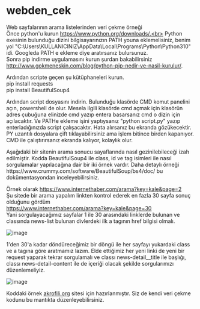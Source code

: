 # webden_cek
Web sayfalarının arama listelerinden veri çekme örneği<br>
Önce python'u kurun https://www.python.org/downloads/.<br>
Python exesinin bulunduğu dizini bilgisayarınızın PATH youna eklemelisiniz, benim yol "C:\Users\KULLANICINIZ\AppData\Local\Programs\Python\Python310" idi. Googleda PATH e ekleme diye aratırsanız bulursunuz.<br>
Sonra pip indirme uygulamasını kurun şurdan bakabilirsiniz http://www.gokmeneskin.com/blog/python-pip-nedir-ve-nasil-kurulur/. <br>

Ardından scripte geçen şu kütüphaneleri kurun.<br>
pip install requests<br>
pip install BeautifulSoup4<br>

<p>Ardından script dosyasını indirin. Bulunduğu klasörde CMD komut panelini açın, powershell de olur. Mesela ilgili klasörde cmd açmak için klasörün adres çubuğuna elinizde cmd yazıp entera basarsanız cmd o dizin için açılacaktır. Ve PATHe ekleme işini yaptıysanız "python script.py" yazıp enterladığınızda script çalışacaktır. Hata alırsanız bu ekranda gözükecektir. PY uzantılı dosyalara çift tıklayabilirsiniz ama işlem bitince birden kapanıyor. CMD ile çalıştırırsanız ekranda kalıyor, kolaylık olur. </p>
<p>Aşağıdaki bir sitenin arama sonucu sayaflarında nasıl gezinilebileceği izah edilmiştir. Kodda BeautifulSoup4 ile class, id ve tag isimleri ile nasıl sorgulamalar yapılacağına dair bir iki örnek vardır. Daha detaylı örneği https://www.crummy.com/software/BeautifulSoup/bs4/doc/ bu dokümentasyondan inceleyebilirsiniz.</p>

Örnek olarak 
https://www.internethaber.com/arama?key=kale&page=2<br>
Şu sitede bir arama yapalım linkten kontrol ederek en fazla 30 sayfa sonuç olduğunu gördüm<br>
https://www.internethaber.com/arama?key=kale&page=30<br>
Yani sorgulayacağımız sayfalar 1 ile 30 arasındaki linklerde bulunan ve classında news-list bulunan divlerdeki ilk a tagının href bilgisi olmalı.<br>

![image](https://user-images.githubusercontent.com/619879/171192864-981acb55-7d69-4ace-ab8f-cbbe2435ce45.png)<br>

1'den 30'a kadar döndüreceğimiz bir döngü ile her sayfayı yukardaki class ve a tagına göre aratmamız lazım. Elde ettiğimiz her yeni linki de yeni bir request yaparak tekrar sorgulamalı ve classı news-detail__title ile başlığı, classı news-detail-content ile de içeriği olacak şekilde sorgularımızı düzenlemeliyiz.

![image](https://user-images.githubusercontent.com/619879/171193767-7da44450-c121-496c-a780-b220b96a9fb7.png)

Koddaki örnek [akrofili.org](https://arkeofili.com/) sitesi için hazırlanmıştır. Siz de kendi veri çekme kodunu bu mantıkta düzenleyebilirsiniz.
